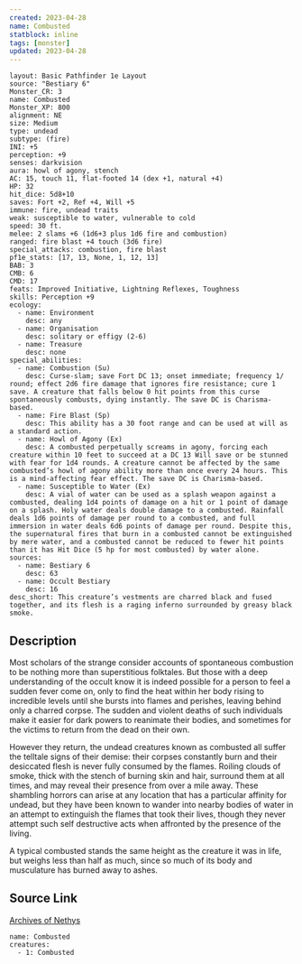 ```yaml
---
created: 2023-04-28
name: Combusted
statblock: inline
tags: [monster]
updated: 2023-04-28
---
```

```statblock
layout: Basic Pathfinder 1e Layout
source: "Bestiary 6"
Monster_CR: 3
name: Combusted
Monster_XP: 800
alignment: NE
size: Medium
type: undead
subtype: (fire)
INI: +5
perception: +9
senses: darkvision
aura: howl of agony, stench
AC: 15, touch 11, flat-footed 14 (dex +1, natural +4)
HP: 32
hit_dice: 5d8+10
saves: Fort +2, Ref +4, Will +5
immune: fire, undead traits
weak: susceptible to water, vulnerable to cold
speed: 30 ft.
melee: 2 slams +6 (1d6+3 plus 1d6 fire and combustion)
ranged: fire blast +4 touch (3d6 fire)
special_attacks: combustion, fire blast
pf1e_stats: [17, 13, None, 1, 12, 13]
BAB: 3
CMB: 6
CMD: 17
feats: Improved Initiative, Lightning Reflexes, Toughness
skills: Perception +9
ecology:
  - name: Environment
    desc: any
  - name: Organisation
    desc: solitary or effigy (2-6)
  - name: Treasure
    desc: none
special_abilities:
  - name: Combustion (Su)
    desc: Curse-slam; save Fort DC 13; onset immediate; frequency 1/ round; effect 2d6 fire damage that ignores fire resistance; cure 1 save. A creature that falls below 0 hit points from this curse spontaneously combusts, dying instantly. The save DC is Charisma-based.
  - name: Fire Blast (Sp)
    desc: This ability has a 30 foot range and can be used at will as a standard action.
  - name: Howl of Agony (Ex)
    desc: A combusted perpetually screams in agony, forcing each creature within 10 feet to succeed at a DC 13 Will save or be stunned with fear for 1d4 rounds. A creature cannot be affected by the same combusted’s howl of agony ability more than once every 24 hours. This is a mind-affecting fear effect. The save DC is Charisma-based.
  - name: Susceptible to Water (Ex)
    desc: A vial of water can be used as a splash weapon against a combusted, dealing 1d4 points of damage on a hit or 1 point of damage on a splash. Holy water deals double damage to a combusted. Rainfall deals 1d6 points of damage per round to a combusted, and full immersion in water deals 6d6 points of damage per round. Despite this, the supernatural fires that burn in a combusted cannot be extinguished by mere water, and a combusted cannot be reduced to fewer hit points than it has Hit Dice (5 hp for most combusted) by water alone.
sources:
  - name: Bestiary 6
    desc: 63
  - name: Occult Bestiary
    desc: 16
desc_short: This creature’s vestments are charred black and fused together, and its flesh is a raging inferno surrounded by greasy black smoke.
```
## Description
Most scholars of the strange consider accounts of spontaneous combustion to be nothing more than superstitious folktales. But those with a deep understanding of the occult know it is indeed possible for a person to feel a sudden fever come on, only to find the heat within her body rising to incredible levels until she bursts into flames and perishes, leaving behind only a charred corpse. The sudden and violent deaths of such individuals make it easier for dark powers to reanimate their bodies, and sometimes for the victims to return from the dead on their own. 

However they return, the undead creatures known as combusted all suffer the telltale signs of their demise: their corpses constantly burn and their desiccated flesh is never fully consumed by the flames. Roiling clouds of smoke, thick with the stench of burning skin and hair, surround them at all times, and may reveal their presence from over a mile away. These shambling horrors can arise at any location that has a particular affinity for undead, but they have been known to wander into nearby bodies of water in an attempt to extinguish the flames that took their lives, though they never attempt such self destructive acts when affronted by the presence of the living. 

A typical combusted stands the same height as the creature it was in life, but weighs less than half as much, since so much of its body and musculature has burned away to ashes.
## Source Link
[Archives of Nethys](https://aonprd.com/MonsterDisplay.aspx?ItemName=Combusted)
```encounter-table
name: Combusted
creatures:
  - 1: Combusted
```
